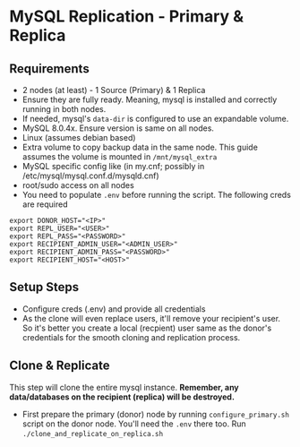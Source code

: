 # MySQL Replication  - Primary & Replica


## Requirements
- 2 nodes (at least) - 1 Source (Primary) & 1 Replica
- Ensure they are fully ready. Meaning, mysql is installed and correctly running in both nodes.
- If needed, mysql's `data-dir` is configured to use an expandable volume.
- MySQL 8.0.4x. Ensure version is same on all nodes.
- Linux (assumes debian based)
- Extra volume to copy backup data in the same node. This guide assumes the volume is mounted in `/mnt/mysql_extra`
- MySQL specific config like (in my.cnf; possibly in /etc/mysql/mysql.conf.d/mysqld.cnf)
- root/sudo access on all nodes
- You need to populate `.env` before running the script. The following creds are required

```
export DONOR_HOST="<IP>"
export REPL_USER="<USER>"
export REPL_PASS="<PASSWORD>"
export RECIPIENT_ADMIN_USER="<ADMIN_USER>"
export RECIPIENT_ADMIN_PASS="<PASSWORD>"
export RECIPIENT_HOST="<HOST>"
```


## Setup Steps
- Configure creds (.env) and provide all credentials
- As the clone will even replace users, it'll remove your recipient's user. 
  So it's better you create a local (recpient) user same as the donor's credentials for the smooth cloning and replication process. 
## Clone & Replicate
This step will clone the entire mysql instance. **Remember, any data/databases on the recipient (replica) will be destroyed.**

- First prepare the primary (donor) node by running `configure_primary.sh` script on the donor node. You'll need the `.env` there too.
Run `./clone_and_replicate_on_replica.sh`

